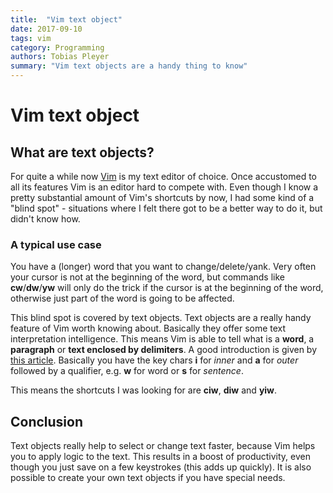 ```yaml
---
title:  "Vim text object"
date: 2017-09-10
tags: vim
category: Programming
authors: Tobias Pleyer
summary: "Vim text objects are a handy thing to know"
---
```


Vim text object
===============

What are text objects?
----------------------

For quite a while now [Vim](https://vim.sourceforge.io/) is my text
editor of choice. Once accustomed to all its features Vim is an editor
hard to compete with. Even though I know a pretty substantial amount of
Vim's shortcuts by now, I had some kind of a "blind spot" - situations
where I felt there got to be a better way to do it, but didn't know how.

### A typical use case

You have a (longer) word that you want to change/delete/yank. Very often
your cursor is not at the beginning of the word, but commands like
**cw**/**dw**/**yw** will only do the trick if the cursor is at the
beginning of the word, otherwise just part of the word is going to be
affected.

This blind spot is covered by text objects. Text objects are a really
handy feature of Vim worth knowing about. Basically they offer some text
interpretation intelligence. This means Vim is able to tell what is a
**word**, a **paragraph** or **text enclosed by delimiters**. A good
introduction is given by [this
article](https://blog.carbonfive.com/2011/10/17/vim-text-objects-the-definitive-guide/).
Basically you have the key chars **i** for *inner* and **a** for *outer*
followed by a qualifier, e.g. **w** for word or **s** for *sentence*.

This means the shortcuts I was looking for are **ciw**, **diw** and
**yiw**.

Conclusion
----------

Text objects really help to select or change text faster, because Vim
helps you to apply logic to the text. This results in a boost of
productivity, even though you just save on a few keystrokes (this adds
up quickly). It is also possible to create your own text objects if you
have special needs.